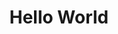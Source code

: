 ---
ee_id: '56'
site: '1'
type: '2'
url: 2009-033-hello-world
title: Hello World
year: '2009'
display_year: '2009'
medium: Pen on paper
dims:
pitch: "​Between 0-100 lines drawn to random points"
ps:
live_url:
related:
youtube:
related_code: https://github.com/coryarcangel/Hp-Pen-Plotter-Hello-World
imgs: hello-world-2009-033-digital-database-ih.jpg
subheading:
download:
add_credit:
add_credits:
commission:
layout: things-i-made
---